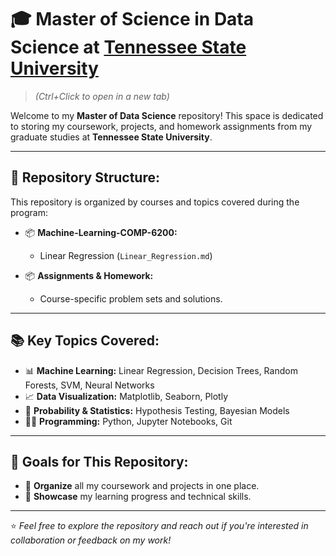 # 🎓 Master of Science in Data Science at [Tennessee State University](https://www.tnstate.edu/index.aspx)
> *(Ctrl+Click to open in a new tab)*  


Welcome to my **Master of Data Science** repository! This space is dedicated to storing my coursework, projects, and homework assignments from my graduate studies at **Tennessee State University**.  

---

## 📁 Repository Structure:
This repository is organized by courses and topics covered during the program:

- 📦 **Machine-Learning-COMP-6200:**  
   - Linear Regression (`Linear_Regression.md`)     

- 📦 **Assignments & Homework:**  
   - Course-specific problem sets and solutions.  

---

## 📚 Key Topics Covered:
- 📊 **Machine Learning:** Linear Regression, Decision Trees, Random Forests, SVM, Neural Networks  
- 📈 **Data Visualization:** Matplotlib, Seaborn, Plotly  
- 🎲 **Probability & Statistics:** Hypothesis Testing, Bayesian Models  
- 🧑‍💻 **Programming:** Python, Jupyter Notebooks, Git  

---

## 🚀 Goals for This Repository:
- 📂 **Organize** all my coursework and projects in one place.  
- 🎯 **Showcase** my learning progress and technical skills.    

---

⭐️ *Feel free to explore the repository and reach out if you're interested in collaboration or feedback on my work!*  
